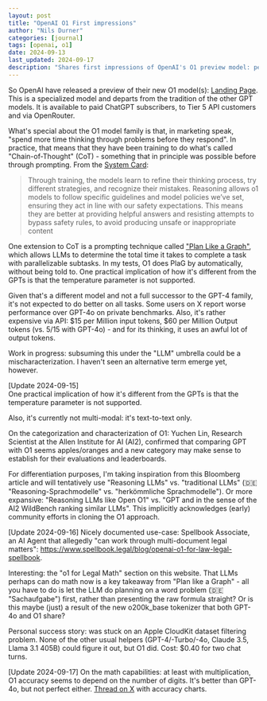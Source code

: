```yaml
---
layout: post
title: "OpenAI O1 First impressions"
author: "Nils Durner"
categories: [journal]
tags: [openai, o1]
date: 2024-09-13
last_updated: 2024-09-17
description: "Shares first impressions of OpenAI's O1 preview model: performance benchmarks, new feature tests, and initial comparisons to existing GPT-4 capabilities."
---
```


So OpenAI have released a preview of their new O1 model(s): [Landing Page](https://openai.com/o1/). This is a specialized model and departs from the tradition of the other GPT models. It is available to paid ChatGPT subscribers, to Tier 5 API customers and via OpenRouter.
 
What's special about the O1 model family is that, in marketing speak, "spend more time thinking through problems before they respond". In practice, that means that they have been training to do what's called "Chain-of-Thought" (CoT) - something that in principle was possible before through prompting. From the [System Card](https://assets.ctfassets.net/kftzwdyauwt9/67qJD51Aur3eIc96iOfeOP/71551c3d223cd97e591aa89567306912/o1_system_card.pdf):
> Through training, the models learn to refine their thinking process, try different strategies, and recognize their mistakes. Reasoning allows o1 models to follow specific guidelines and model policies we’ve set, ensuring they act in line with our safety expectations. This means they are better at providing helpful answers and resisting attempts to bypass safety rules, to avoid producing unsafe or inappropriate content

One extension to CoT is a prompting technique called ["Plan Like a Graph"](https://arxiv.org/abs/2402.02805), which allows LLMs to determine the total time it takes to complete a task with parallelizable subtasks. In my tests, O1 does PlaG by automatically, without being told to.
One practical implication of how it's different from the GPTs is that the temperature parameter is not supported.

Given that's a different model and not a full successor to the GPT-4 family, it's not expected to do better on all tasks. Some users on X report worse performance over GPT-4o on private benchmarks. Also, it's rather expensive via API: $15 per Million input tokens, $60 per Million Output tokens (vs. $5/$15 with GPT-4o) - and for its thinking, it uses an awful lot of output tokens.
 
Work in progress: subsuming this under the "LLM" umbrella could be a mischaracterization. I haven't seen an alternative term emerge yet, however.
 
[Update 2024-09-15] \
One practical implication of how it's different from the GPTs is that the temperature parameter is not supported.

Also, it's currently not multi-modal: it's text-to-text only.

On the categorization and characterization of O1: Yuchen Lin, Research Scientist at the Allen Institute for AI (AI2), confirmed that comparing GPT with O1 seems apples/oranges and a new category may make sense to establish for their evaluations and leaderboards.

For differentiation purposes, I'm taking inspiration from this Bloomberg article and will tentatively use "Reasoning LLMs" vs. "traditional LLMs" (🇩🇪 "Reasoning-Sprachmodelle" vs. "herkömmliche Sprachmodelle"). Or more expansive: "Reasoning LLMs like Open O1" vs. "GPT and in the sense of the AI2 WildBench ranking similar LLMs". This implicitly acknowledges (early) community efforts in cloning the O1 approach.

[Update 2024-09-16]
Nicely documented use-case: Spellbook Associate, an AI Agent that allegedly "can work through multi-document legal matters": https://www.spellbook.legal/blog/openai-o1-for-law-legal-spellbook.
 
Interesting: the "o1 for Legal Math" section on this website. That LLMs perhaps can do math now is a key takeaway from "Plan like a Graph" - all you have to do is let the LLM do planning on a word problem (🇩🇪 "Sachaufgabe") first, rather than presenting the raw formula straight? Or is this maybe (just) a result of the new o200k_base tokenizer that both GPT-4o and O1 share?
 
Personal success story: was stuck on an Apple CloudKit dataset filtering problem. None of the other usual helpers (GPT-4/-Turbo/-4o, Claude 3.5, Llama 3.1 405B) could figure it out, but O1 did. Cost: $0.40 for two chat turns.

[Update 2024-09-17]
On the math capabilities: at least with multiplication, O1 accuracy seems to depend on the number of digits. It's better than GPT-4o, but not perfect either. [Thread on X](https://x.com/yuntiandeng/status/1836114401213989366) with accuracy charts.